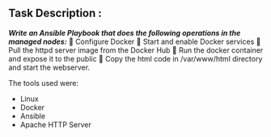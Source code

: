 ## Task Description :
***Write an Ansible Playbook that does the following operations in the managed nodes:***
  🔹 Configure Docker
  🔹 Start and enable Docker services
  🔹 Pull the httpd server image from the Docker Hub
  🔹 Run the docker container and expose it to the public
  🔹 Copy the html code in /var/www/html directory and start the webserver.

The tools used were: 
 - Linux
 - Docker 
 - Ansible
 - Apache HTTP Server
